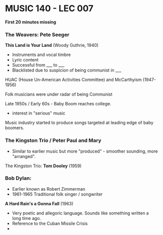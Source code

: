 # MUSIC 140 - LEC 007

**First 20 minutes missing**

### The Weavers: Pete Seeger
**This Land is Your Land** (Woody Guthrie, 1940)
- Instruments and vocal timbre
- Lyric content
- Successful from ___  to  ___
- Blacklisted due to suspicion of being communist in ___

HUAC (House Un-American Activities Committee) and McCarthyism (1947-1956)

Folk musicians were under radar of being Communist

Late 1950s / Early 60s - Baby Boom reaches college.
- interest in "serious" music

Music industry started to produce songs targeted at leading edge of baby boomers. 

### The Kingston Trio / Peter Paul and Mary
- Similar to earlier music but more "produced" - smoother sounding, more "arranged".

The Kingston Trio: **Tom Dooley** (1959)


### Bob Dylan:
- Earlier known as Robert Zimmerman
- 1961-1965 Traditional folk singer / songwriter

**A Hard Rain's a Gonna Fall** (1963)
- Very poetic and allegoric language. Sounds like something written a long time ago.
- Reference to the Cuban Missile Crisis
- 
<!--stackedit_data:
eyJoaXN0b3J5IjpbLTEzNzY1ODkzMjAsLTM5MTgxNzM3OSwtND
Y2NDg3Mzc1LDE0NzI3MDEzNjVdfQ==
-->